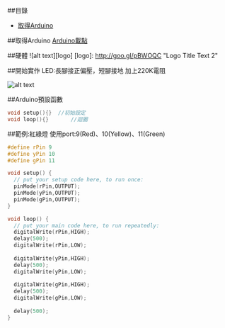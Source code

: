 ##目錄
  * [取得Arduino](#getStart)

<a name="getStart"></a>
##取得Arduino
[Arduino載點](http://arduino.cc/en/Main/Software)

##硬體
![alt text][logo]
[logo]: http://goo.gl/pBWOQC "Logo Title Text 2"


##開始實作
LED:長腳接正偏壓，短腳接地
加上220K電阻

![alt text](http://goo.gl/qMj4ir)

##Arduino預設函數
```c
void setup(){}  //初始設定
void loop(){}		//迴圈
```




##範例:紅綠燈
使用port:9(Red)、10(Yellow)、11(Green)

```c
#define rPin 9
#define yPin 10
#define gPin 11

void setup() {
  // put your setup code here, to run once:
  pinMode(rPin,OUTPUT);
  pinMode(yPin,OUTPUT);
  pinMode(gPin,OUTPUT);
}

void loop() {
  // put your main code here, to run repeatedly:
  digitalWrite(rPin,HIGH);
  delay(500);
  digitalWrite(rPin,LOW);
  
  digitalWrite(yPin,HIGH);
  delay(500);
  digitalWrite(yPin,LOW);
  
  digitalWrite(gPin,HIGH);
  delay(500);
  digitalWrite(gPin,LOW);
  
  delay(500);
}
```



